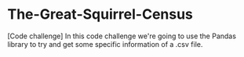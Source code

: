 # The-Great-Squirrel-Census
[Code challenge] In this code challenge we're going to use the Pandas library to try and get some specific information of a .csv file.
